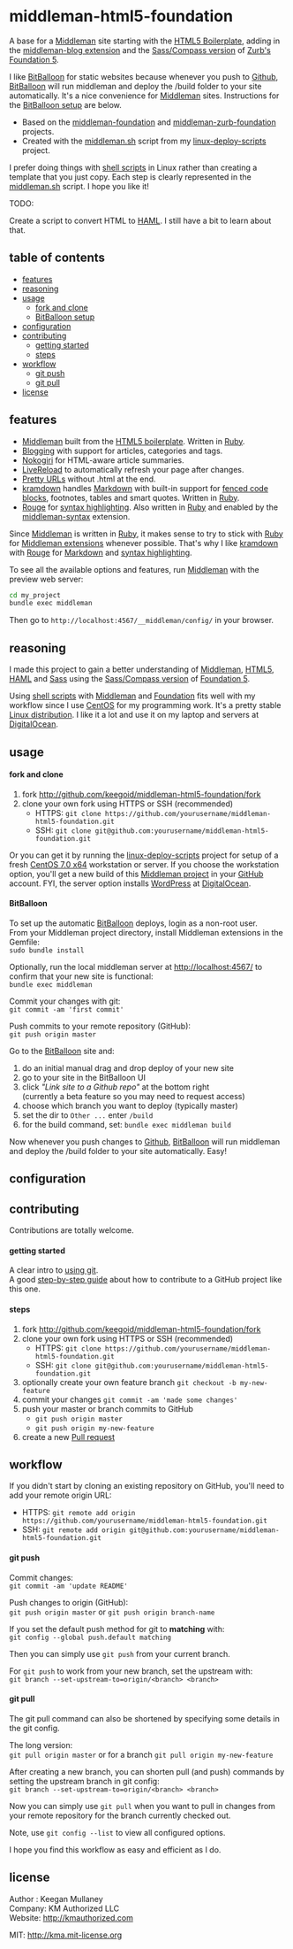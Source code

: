 middleman-html5-foundation
==========================

A base for a [Middleman][mm] site starting with the [HTML5 Boilerplate][html5bp], adding in the [middleman-blog extension][mmb] and the [Sass/Compass version][zfsass] of [Zurb's Foundation 5][zf].

I like [BitBalloon][bb] for static websites because whenever you push to [Github][gh], [BitBalloon][bb] will run middleman and deploy the /build folder to your site automatically. It's a nice convenience for [Middleman][mm] sites. Instructions for the [BitBalloon setup](#bitballoon) are below.

- Based on the [middleman-foundation][mmf] and [middleman-zurb-foundation][mzf] projects.
- Created with the [middleman.sh][mmsh] script from my [linux-deploy-scripts][lds] project.

I prefer doing things with [shell scripts][ss] in Linux rather than creating a template that you just copy. Each step is clearly represented in the [middleman.sh][mmsh] script. I hope you like it!

TODO:

Create a script to convert HTML to [HAML][haml]. I still have a bit to learn about that.

## table of contents

- [features](#features)
- [reasoning](#reasoning)
- [usage](#usage)
   - [fork and clone](#fork-and-clone)
   - [BitBalloon setup](#bitballoon)
- [configuration](#configuration)
- [contributing](#contributing)
   - [getting started](#getting-started)
   - [steps](#steps)
- [workflow](#workflow)
   - [git push](#git-push)
   - [git pull](#git-pull)
- [license](#license)

## features

- [Middleman][mm] built from the [HTML5 boilerplate][html5bp]. Written in [Ruby][ruby].
- [Blogging][mmb] with support for articles, categories and tags.
- [Nokogiri][nkg] for HTML-aware article summaries.
- [LiveReload][mmlr] to automatically refresh your page after changes.
- [Pretty URLs][mmpurl] without .html at the end.
- [kramdown][kd] handles [Markdown][md] with built-in support for [fenced code blocks][fcb], footnotes, tables and smart quotes. Written in [Ruby][ruby].
- [Rouge][rg] for [syntax highlighting][sh]. Also written in [Ruby][ruby] and enabled by the [middleman-syntax][mms] extension.

Since [Middleman][mm] is written in [Ruby][ruby], it makes sense to try to stick with [Ruby][ruby] for [Middleman extensions][mme] whenever possible. That's why I like [kramdown][kd] with [Rouge][rg] for [Markdown][md] and [syntax highlighting][sh].

To see all the available options and features, run [Middleman][mm] with the preview web server:

```bash
cd my_project
bundle exec middleman
```

Then go to `http://localhost:4567/__middleman/config/` in your browser.

## reasoning

I made this project to gain a better understanding of [Middleman][mm], [HTML5][html5], [HAML][haml] and [Sass][sass] using the [Sass/Compass version][zfsass] of [Foundation 5][zf].

Using [shell scripts][ss] with [Middleman][mm] and [Foundation][zf] fits well with my workflow since I use [CentOS][centos] for my programming work. It's a pretty stable [Linux distribution][ld]. I like it a lot and use it on my laptop and servers at [DigitalOcean][do].

## usage

#### fork and clone

1. fork http://github.com/keegoid/middleman-html5-foundation/fork
1. clone your own fork using HTTPS or SSH (recommended)
   - HTTPS: `git clone https://github.com/yourusername/middleman-html5-foundation.git`
   -   SSH: `git clone git@github.com:yourusername/middleman-html5-foundation.git`

Or you can get it by running the [linux-deploy-scripts][lds] project for setup of a fresh [CentOS 7.0 x64][centos] workstation or server. If you choose the workstation option, you'll get a new build of this [Middleman project][mmhtml5f] in your [GitHub][gh] account. FYI, the server option installs [WordPress][wp] at [DigitalOcean][do].

#### BitBalloon

To set up the automatic [BitBalloon][bb] deploys, login as a non-root user.  
From your Middleman project directory, install Middleman extensions in the Gemfile:  
`sudo bundle install`

Optionally, run the local middleman server at [http://localhost:4567/](http://localhost:4567/) to confirm that your new site is functional:  
`bundle exec middleman`

Commit your changes with git:  
`git commit -am 'first commit'`

Push commits to your remote repository (GitHub):  
`git push origin master`

Go to the [BitBalloon][bb] site and:

   1. do an initial manual drag and drop deploy of your new site
   1. go to your site in the BitBalloon UI
   1. click *"Link site to a Github repo"* at the bottom right  
     (currently a beta feature so you may need to request access)
   1. choose which branch you want to deploy (typically master)
   1. set the dir to `Other ...` enter `/build`
   1. for the build command, set: `bundle exec middleman build`

Now whenever you push changes to [Github][gh], [BitBalloon][bb] will run middleman and deploy the /build folder to your site automatically. Easy!

## configuration



## contributing

Contributions are totally welcome.

#### getting started

A clear intro to [using git][learngit].  
A good [step-by-step guide][fork] about how to contribute to a GitHub project like this one.

#### steps

1. fork http://github.com/keegoid/middleman-html5-foundation/fork
1. clone your own fork using HTTPS or SSH (recommended)
   - HTTPS: `git clone https://github.com/yourusername/middleman-html5-foundation.git`
   -   SSH: `git clone git@github.com:yourusername/middleman-html5-foundation.git`
1. optionally create your own feature branch `git checkout -b my-new-feature`
1. commit your changes `git commit -am 'made some changes'`
1. push your master or branch commits to GitHub
   - `git push origin master`
   - `git push origin my-new-feature`
1. create a new [Pull request][pull]

## workflow

If you didn't start by cloning an existing repository on GitHub, you'll need to add your remote origin URL:

   - HTTPS: `git remote add origin https://github.com/yourusername/middleman-html5-foundation.git`
   -   SSH: `git remote add origin git@github.com:yourusername/middleman-html5-foundation.git`

#### git push

Commit changes:  
`git commit -am 'update README'`

Push changes to origin (GitHub):  
`git push origin master` or `git push origin branch-name`

If you set the default push method for git to **matching** with:  
`git config --global push.default matching`

Then you can simply use `git push` from your current branch.

For `git push` to work from your new branch, set the upstream with:  
`git branch --set-upstream-to=origin/<branch> <branch>`

#### git pull

The git pull command can also be shortened by specifying some details in the git config.

The long version:  
`git pull origin master` or for a branch `git pull origin my-new-feature`

After creating a new branch, you can shorten pull (and push) commands by setting the upstream branch in git config:  
`git branch --set-upstream-to=origin/<branch> <branch>`

Now you can simply use `git pull` when you want to pull in changes from your remote repository for the branch currently checked out.

Note, use `git config --list` to view all configured options.

I hope you find this workflow as easy and efficient as I do.

## license

Author : Keegan Mullaney  
Company: KM Authorized LLC  
Website: http://kmauthorized.com

MIT: http://kma.mit-license.org


[lds]:      https://github.com/keegoid/linux-deploy-scripts
[mmsh]:     https://github.com/keegoid/linux-deploy-scripts/blob/master/scripts/middleman.sh
[mmhtml5f]: https://github.com/keegoid/middleman-html5-foundation
[mm]:       https://github.com/middleman/middleman
[mmb]:      https://github.com/middleman/middleman-blog
[mmlr]:     https://github.com/middleman/middleman-livereload
[mms]:      https://github.com/middleman/middleman-syntax
[zf]:       https://github.com/zurb/foundation
[mmf]:      https://github.com/blachniet/middleman-foundation
[mzf]:      https://github.com/axyz/middleman-zurb-foundation
[html5bp]:  https://github.com/h5bp/html5-boilerplate
[haml]:     https://github.com/haml/haml
[sass]:     https://github.com/sass/sass
[nkg]:      https://github.com/sparklemotion/nokogiri
[kd]:       https://github.com/gettalong/kramdown
[rg]:       https://github.com/jneen/rouge
[md]:       http://daringfireball.net/projects/markdown/
[fcb]:      http://kramdown.gettalong.org/syntax.html#fenced-code-blocks
[mmpurl]:   http://middlemanapp.com/basics/pretty-urls/
[mme]:      http://directory.middlemanapp.com/#/extensions/all
[ruby]:     https://www.ruby-lang.org/
[html5]:    http://en.wikipedia.org/wiki/Html5
[zfsass]:   http://foundation.zurb.com/docs/sass.html
[centos]:   http://centos.org/
[ss]:       http://en.wikipedia.org/wiki/Shell_script
[do]:       https://www.digitalocean.com/?refcode=251afd960495 "clicking this affiliate link benefits me at no cost to you"
[bb]:       https://www.bitballoon.com/
[gh]:       https://github.com/
[wp]:       http://wordpress.org/
[ld]:       http://en.wikipedia.org/wiki/Linux_distribution
[sh]:       http://en.wikipedia.org/wiki/Syntax_highlighting
[learngit]: https://www.atlassian.com/git/tutorial/git-basics#!overview
[fork]:     https://help.github.com/articles/fork-a-repo
[pull]:     https://help.github.com/articles/using-pull-requests
